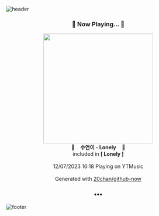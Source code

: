 ![header](https://capsule-render.vercel.app/api?type=wave&height=170&section=header&fontColor=090707&fontAlignX=45&fontAlignY=65&fontSize=100)

<h3 align="center">🎵 Now Playing... 🎵</h3>
<p align="center">
  <a href="https://music.youtube.com/watch?v=nOXmo1qGkog">
    <img width="300" src="https://lh3.googleusercontent.com/T9BdgrGw5kpbob5i_jBW3NBYhl0_LxnF-XD6EoiOaJXleI33Oi-B-UOdqisInBga3FZ0Om-cHeRyuZfk">
  </a>
  <br>
  🎵&nbsp&nbsp&nbsp <b>수연이 - Lonely</b> &nbsp&nbsp&nbsp🎵
  <br>
  included in <b>[ Lonely ]</b>
  
  <br />
  <br />
  12/07/2023 16:18 Playing on YTMusic
  <br />
  <br />
  Generated with <a href="https://github.com/20chan/github-now">20chan/github-now</a>
</p>

<h3 align="center">•••</h3>

![footer](https://capsule-render.vercel.app/api?type=wave&height=150&section=footer)
